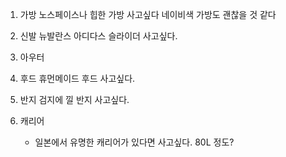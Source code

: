  
1. 가방
	노스페이스나 힙한 가방 사고싶다
	네이비색 가방도 괜찮을 것 같다

2. 신발
	뉴발란스
	아디다스 슬라이더 사고싶다.

3. 아우터
	

4. 후드
	휴먼메이드 후드 사고싶다.


5. 반지
	검지에 낄 반지 사고싶다.

6. 캐리어
	- 일본에서 유명한 캐리어가 있다면 사고싶다. 80L 정도?